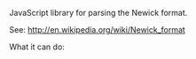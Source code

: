 JavaScript library for parsing the Newick format.

See: http://en.wikipedia.org/wiki/Newick_format

What it can do:
